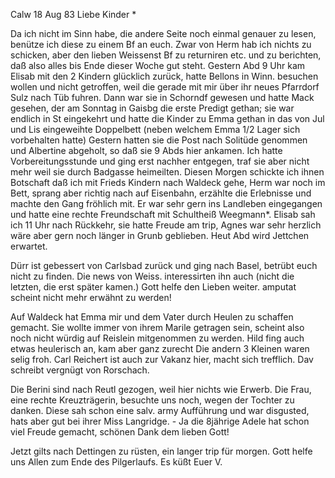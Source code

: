 Calw 18 Aug 83
Liebe Kinder <Marie>*

Da ich nicht im Sinn habe, die andere Seite noch einmal genauer zu lesen, benütze ich diese zu einem Bf an euch. Zwar von Herm hab ich nichts zu schicken, aber den lieben Weissenst Bf zu returniren etc. und zu berichten, daß also alles bis Ende dieser Woche gut steht. Gestern Abd 9 Uhr kam Elisab mit den 2 Kindern glücklich zurück, hatte Bellons in Winn. besuchen wollen und nicht getroffen, weil die gerade mit mir über ihr neues Pfarrdorf Sulz nach Tüb fuhren. Dann war sie in Schorndf gewesen und hatte Mack gesehen, der am Sonntag in Gaisbg die erste Predigt gethan; sie war endlich in St eingekehrt und hatte die Kinder zu Emma gethan in das von Jul und Lis eingeweihte Doppelbett (neben welchem Emma 1/2 Lager sich vorbehalten hatte) Gestern hatten sie die Post nach Solitüde genommen und Albertine abgeholt, so daß sie 9 Abds hier ankamen. Ich hatte Vorbereitungsstunde und ging erst nachher entgegen, traf sie aber nicht mehr weil sie durch Badgasse heimeilten. Diesen Morgen schickte ich ihnen Botschaft daß ich mit Frieds Kindern nach Waldeck gehe, Herm war noch im Bett, sprang aber richtig nach auf Eisenbahn, erzählte die Erlebnisse und machte den Gang fröhlich mit. Er war sehr gern ins Landleben eingegangen und hatte eine rechte Freundschaft mit Schultheiß Weegmann*. Elisab sah ich 11 Uhr nach Rückkehr, sie hatte Freude am trip, Agnes war sehr herzlich wäre aber gern noch länger in Grunb geblieben. Heut Abd wird Jettchen erwartet.

Dürr ist gebessert von Carlsbad zurück und ging nach Basel, betrübt euch nicht zu finden. Die news von Weiss. interessirten ihn auch (nicht die letzten, die erst später kamen.) Gott helfe den Lieben weiter. amputat scheint nicht mehr erwähnt zu werden!

Auf Waldeck hat Emma mir und dem Vater durch Heulen zu schaffen gemacht. Sie wollte immer von ihrem Marile getragen sein, scheint also noch nicht würdig auf Reislein mitgenommen zu werden. Hild fing auch etwas heulerisch an, kam aber ganz zurecht Die andern 3 Kleinen waren selig froh. 
Carl Reichert ist auch zur Vakanz hier, macht sich trefflich. 
Dav schreibt vergnügt von Rorschach.

Die Berini sind nach Reutl gezogen, weil hier nichts wie Erwerb. Die Frau, eine rechte Kreuzträgerin, besuchte uns noch, wegen der Tochter zu danken. Diese sah schon eine salv. army Aufführung und war disgusted, hats aber gut bei ihrer Miss Langridge. - Ja die 8jährige Adele hat schon viel Freude gemacht, schönen Dank dem lieben Gott!

Jetzt gilts nach Dettingen zu rüsten, ein langer trip für morgen. Gott helfe uns Allen zum Ende des Pilgerlaufs.
 Es küßt Euer V.
